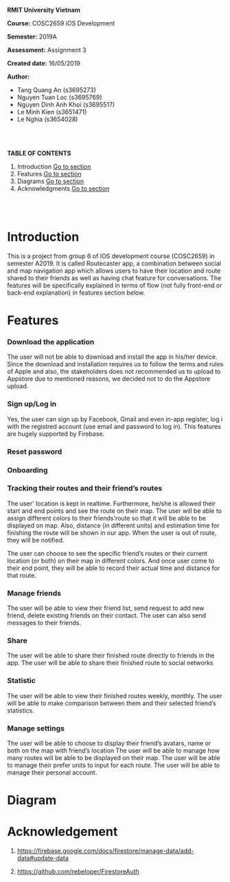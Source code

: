  **RMIT University Vietnam**
 
 **Course:** COSC2659 iOS Development
 
 **Semester:** 2019A
 
 **Assessment:** Assignment 3
 
 **Created date:** 16/05/2019
 
 **Author:** 
   -  Tang Quang An (s3695273)
   -  Nguyen Tuan Loc (s3695769)
   -  Nguyen Dinh Anh Khoi (s3695517)
   -  Le Minh Kien (s3651471)
   -  Le Nghia (s3654028)
   
<br/>
<br/>

 **TABLE OF CONTENTS**
 1. Introduction [Go to section](#introduction)
 2. Features [Go to section](#features)
 3. Diagrams [Go to section](#diagrams)
 4. Acknowledgments [Go to section](#acknowledgments)
 
<br/>
<br/>

# Introduction
  This is a project from group 6 of IOS development course (COSC2659) in semester A2019. It is called Routecaster app, a combination 
  between social and map navigation app which allows users to have their location and route shared to their friends as well as having chat
  feature for conversations. The features will be specifically explained in terms of flow (not fully front-end or back-end explanation) in
  features section below.

# Features
 ###  Download the application
 
   The user will not be able to download and install the app in his/her device. Since the download and installation requires us to 
   follow the terms and rules of Apple and also, the stakeholders does not recommended us to upload to Appstore due to mentioned 
   reasons, we decided not to do the Appstore upload.

 ###  Sign up/Log in
 
   Yes, the user can sign up by Facebook, Gmail and even in-app register, log i with the registred account (use email and password 
   to log in). This features are hugely supported by Firebase.

 ###  Reset password 

 ###  Onboarding

 ###  Tracking their routes and their friend’s routes
The user' location is kept in realtime. Furthermore, he/she is allowed their start and end points and see the route on their map. The user will be able to assign different colors to their friends'route so that it will be able to be displayed on map. Also, distance (in different units) and estimation time for finishing the route will be shown in our app. When the user is out of route, they will be notified.

The user can choose to see the specific friend’s routes or their current location (or both) on their map in different colors. And once user come to their end point, they will be able to record their actual time and distance for that route.

  ###  Manage friends
The user will be able to view their friend list, send request to add new friend, delete existing friends on their contact.
The user can also send messages to their friends.

  ###  Share
The user will be able to share their finished route directly to friends in the app.
The user will be able to share their finished route to social networks

 ###  Statistic
The user will be able to view their finished routes weekly, monthly.
The user will be able to make comparison between them and their selected friend’s statistics.

 ###  Manage settings
The user will be able to choose to display their friend’s avatars, name or both on the map with friend’s location
The user will be able to manage how many routes will be able to be displayed on their map.
The user will be able to manage their prefer units to input for each route.
The user will be able to manage their personal account.

# Diagram

# Acknowledgement
   1. https://firebase.google.com/docs/firestore/manage-data/add-data#update-data
   
   2. https://github.com/rebeloper/FirestoreAuth
